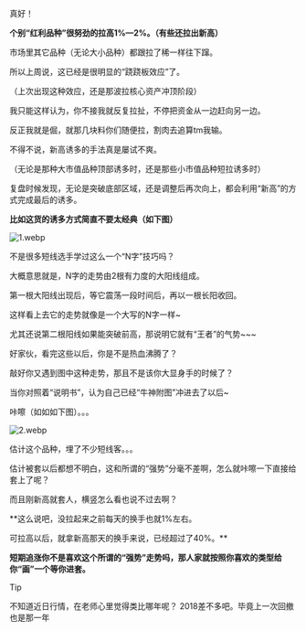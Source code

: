 真好！

**个别“红利品种”很努劲的拉高1%—2%。（有些还拉出新高）**

市场里其它品种（无论大小品种）都跟拉了稀一样往下蹿。

所以上周说，这已经是很明显的“跷跷板效应”了。

（上次出现这种效应，还是那波拉核心资产冲顶阶段）

我只能这样认为，你不接我就反复拉扯，不停把资金从一边赶向另一边。

反正我就是倔，就那几块料你们随便拉，割肉去追算tm我输。

不得不说，新高诱多的手法真是屡试不爽。

（无论是那种大市值品种顶部诱多时，还是那些小市值品种短拉诱多时）

复盘时候发现，无论是突破底部区域，还是调整后再次向上，都会利用“新高”的方式完成最后的诱多。

**比如这货的诱多方式简直不要太经典（如下图）**

![1.webp](https://s2.loli.net/2024/07/09/o8FZOIfPjeTE7UV.webp)


不是很多短线选手学过这么一个“N字”技巧吗？

大概意思就是，N字的走势由2根有力度的大阳线组成。

第一根大阳线出现后，等它震荡一段时间后，再以一根长阳收回。

这样看上去它的走势就像是一个大写的N字一样~

尤其还说第二根阳线如果能突破前高，那说明它就有“王者”的气势~~~

好家伙，看完这些以后，你是不是热血沸腾了？

敲好你又遇到图中这种走势，那且不是该你大显身手的时候了？

当你对照着“说明书”，认为自己已经“牛神附图”冲进去了以后~

咔嚓（如如如下图）。。。

![2.webp](https://s2.loli.net/2024/07/09/THJ4SAyEYWeDbKX.webp)


估计这个品种，埋了不少短线客。。。

估计被套以后都想不明白，这和所谓的“强势”分毫不差啊，怎么就咔嚓一下直接给套上了呢？

而且刚新高就套人，横竖怎么看也说不过去啊？

**这么说吧，没拉起来之前每天的换手也就1%左右。

可拉高以后，就拿新高那天的换手来说，已经超过了40%。**

**短期追涨你不是喜欢这个所谓的“强势”走势吗，那人家就按照你喜欢的类型给你“画”一个等你进套。**

> [!TIP]
> 不知道近日行情，在老师心里觉得类比哪年呢？
> 2018差不多吧。毕竟上一次回撤也是那一年